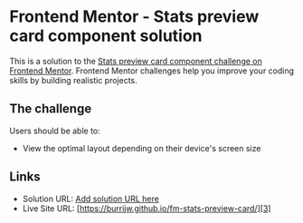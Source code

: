 # Frontend Mentor - Stats preview card component solution

This is a solution to the [Stats preview card component challenge on Frontend Mentor][1]. Frontend Mentor challenges help you improve your coding skills by building realistic projects. 

## The challenge

Users should be able to:
- View the optimal layout depending on their device's screen size

## Links

- Solution URL: [Add solution URL here][2]
- Live Site URL: [https://burrijw.github.io/fm-stats-preview-card/][3]

[1]:	https://www.frontendmentor.io/challenges/stats-preview-card-component-8JqbgoU62
[2]:	https://your-solution-url.com
[3]:	https://burrijw.github.io/fm-stats-preview-card/
